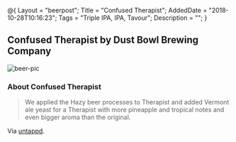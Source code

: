 @{
    Layout = "beerpost";
    Title = "Confused Therapist";
    AddedDate = "2018-10-28T10:16:23";
    Tags = "Triple IPA, IPA, Tavour";
    Description = "";
}

## Confused Therapist by Dust Bowl Brewing Company

![beer-pic]

### About Confused Therapist

> We applied the Hazy beer processes to Therapist and added Vermont ale yeast for a Therapist with more pineapple and tropical notes and even bigger aroma than the original.

Via [untappd][untappd-url].

[untappd-url]: <https://untappd.com/b/dust-bowl-brewing-company-confused-therapist/2296051>
[beer-pic]: https://jasonpowley.com/assets/img/2018-10-28-confused-therapist.jpeg "Confused Therapist by Dust Bowl Brewing Company"

